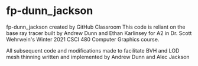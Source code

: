 # fp-dunn_jackson
fp-dunn_jackson created by GitHub Classroom
This code is reliant on the base ray tracer built by Andrew Dunn and Ethan Karlinsey for
A2 in Dr. Scott Wehrwein's Winter 2021 CSCI 480 Computer Graphics course.

All subsequent code and modifications made to facilitate BVH and LOD mesh thinning written and implemented
by Andrew Dunn and Alec Jackson
